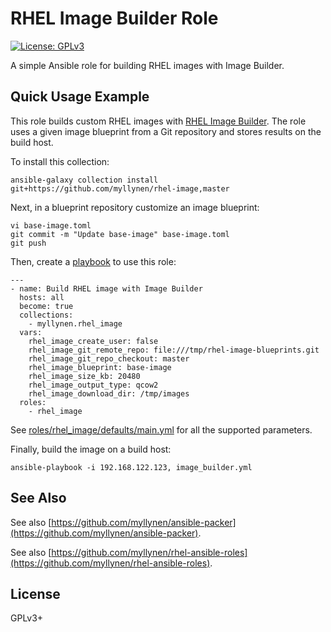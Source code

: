 # RHEL Image Builder Role

[![License: GPLv3](https://img.shields.io/badge/license-GPLv3-brightgreen.svg)](https://www.gnu.org/licenses/gpl-3.0)

A simple Ansible role for building RHEL images with Image Builder.

## Quick Usage Example

This role builds custom RHEL images with
[RHEL Image Builder](https://access.redhat.com/documentation/en-us/red_hat_enterprise_linux/8/html/composing_a_customized_rhel_system_image/index).
The role uses a given image blueprint from a Git repository and stores
results on the build host.

To install this collection:

```
ansible-galaxy collection install git+https://github.com/myllynen/rhel-image,master
```

Next, in a blueprint repository customize an image blueprint:

```
vi base-image.toml
git commit -m "Update base-image" base-image.toml
git push
```

Then, create a [playbook](image_builder.yml) to use this role:

```
---
- name: Build RHEL image with Image Builder
  hosts: all
  become: true
  collections:
    - myllynen.rhel_image
  vars:
    rhel_image_create_user: false
    rhel_image_git_remote_repo: file:///tmp/rhel-image-blueprints.git
    rhel_image_git_repo_checkout: master
    rhel_image_blueprint: base-image
    rhel_image_size_kb: 20480
    rhel_image_output_type: qcow2
    rhel_image_download_dir: /tmp/images
  roles:
    - rhel_image
```

See
[roles/rhel_image/defaults/main.yml](roles/rhel_image/defaults/main.yml)
for all the supported parameters.

Finally, build the image on a build host:

```
ansible-playbook -i 192.168.122.123, image_builder.yml
```

## See Also

See also
[https://github.com/myllynen/ansible-packer](https://github.com/myllynen/ansible-packer).

See also
[https://github.com/myllynen/rhel-ansible-roles](https://github.com/myllynen/rhel-ansible-roles).

## License

GPLv3+
